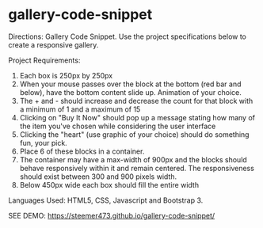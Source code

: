 # gallery-code-snippet

Directions:  Gallery Code Snippet. Use the project specifications below to create a responsive gallery.

Project Requirements:

1.  Each box is 250px by 250px
2.  When your mouse passes over the block at the bottom (red bar and below), have the bottom content slide up. Animation of your choice.
3.  The + and - should increase and decrease the count for that block with a minimum of 1 and a maximum of 15
4.  Clicking on "Buy It Now" should pop up a message stating how many of the item you've chosen while considering the user interface
5.  Clicking the "heart" (use graphic of your choice) should do something fun, your pick.
6.  Place 6 of these blocks in a container.
7.  The container may have a max-width of 900px and the blocks should behave responsively within it and remain centered. The responsiveness should exist between 300 and 900 pixels width.
8.  Below 450px wide each box should fill the entire width

Languages Used:  HTML5, CSS, Javascript and Bootstrap 3.

SEE DEMO: https://steemer473.github.io/gallery-code-snippet/

